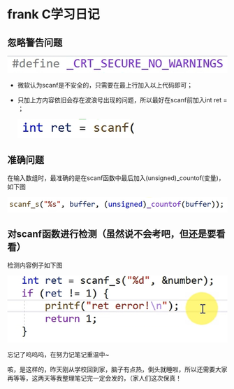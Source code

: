 # frank C学习日记

## 忽略警告问题

![VS对scanf的忽略警告](./picture1/VS对scanf的忽略警告.jpg)

- 微软认为scanf是不安全的，只需要在最上行加入以上代码即可；

- 只加上方内容依旧会存在波浪号出现的问题，所以最好在scanf前加入int ret = ；

  ![兼容内容](./picture1/兼容内容.jpg)

## 准确问题

在输入数组时，最准确的是在scanf函数中最后加入(unsigned)_countof(变量)，如下图

![数组标准输入](./picture1/数组标准输入.jpg)

## 对scanf函数进行检测（虽然说不会考吧，但还是要看看）

检测内容例子如下图

![检测（不考）](./picture1/检测（不考）.jpg)

忘记了呜呜呜，在努力记笔记重温中~

咳，是这样的，昨天刚从学校回到家，脑子有点热，倒头就睡啦，所以还需要大家再等等，这两天等我整理笔记完一定会发的，（家人们这次保真！
